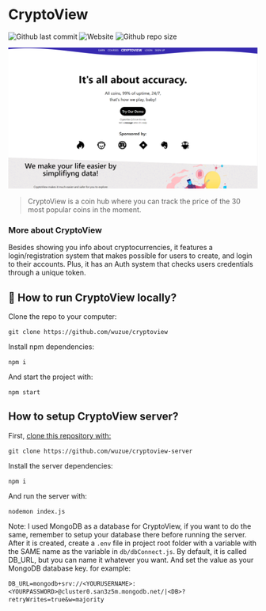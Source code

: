 # CryptoView

![Github last commit](https://img.shields.io/github/last-commit/wuzue/cryptoview)
![Website](https://img.shields.io/website?url=https%3A%2F%2Fcryptoview.vercel.app)
![Github repo size](https://img.shields.io/github/repo-size/wuzue/cryptoview)

<img src='./src/assets/img/crypto1.png' alt='project image'>

> CryptoView is a coin hub where you can track the price of the 30 most popular coins in the moment.

### More about CryptoView

Besides showing you info about cryptocurrencies, it features a login/registration system that makes possible for users to create, and login to their accounts.
Plus, it has an Auth system that checks users credentials through a unique token.

## 🚀 How to run CryptoView locally?

Clone the repo to your computer:
```
git clone https://github.com/wuzue/cryptoview
```

Install npm dependencies:
```
npm i
```

And start the project with: 

```
npm start
```

## How to setup CryptoView server?

First, <a href='https://github.com/wuzue/cryptoview-server'>clone this repository with:</a>
```
git clone https://github.com/wuzue/cryptoview-server
```

Install the server dependencies:
```
npm i
```

And run the server with:
```
nodemon index.js
```

Note: I used MongoDB as a database for CryptoView, if you want to do the same, remember to setup your database there before running the server.
After it is created, create a ```.env``` file in project root folder with a variable with the SAME name as the variable in ```db/dbConnect.js```. By default, it is called DB_URL, but you can name it whatever you want.
And set the value as your MongoDB database key.
for example:
```
DB_URL=mongodb+srv://<YOURUSERNAME>:<YOURPASSWORD>@cluster0.san3z5m.mongodb.net/|<DB>?retryWrites=true&w=majority
```